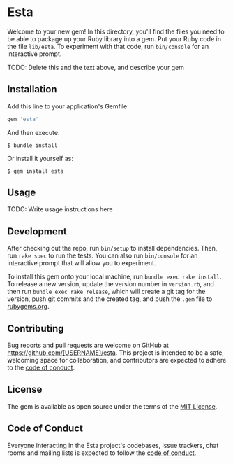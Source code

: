 # Esta

Welcome to your new gem! In this directory, you'll find the files you need to be able to package up your Ruby library into a gem. Put your Ruby code in the file `lib/esta`. To experiment with that code, run `bin/console` for an interactive prompt.

TODO: Delete this and the text above, and describe your gem

## Installation

Add this line to your application's Gemfile:

```ruby
gem 'esta'
```

And then execute:

    $ bundle install

Or install it yourself as:

    $ gem install esta

## Usage

TODO: Write usage instructions here

## Development

After checking out the repo, run `bin/setup` to install dependencies. Then, run `rake spec` to run the tests. You can also run `bin/console` for an interactive prompt that will allow you to experiment.

To install this gem onto your local machine, run `bundle exec rake install`. To release a new version, update the version number in `version.rb`, and then run `bundle exec rake release`, which will create a git tag for the version, push git commits and the created tag, and push the `.gem` file to [rubygems.org](https://rubygems.org).

## Contributing

Bug reports and pull requests are welcome on GitHub at https://github.com/[USERNAME]/esta. This project is intended to be a safe, welcoming space for collaboration, and contributors are expected to adhere to the [code of conduct](https://github.com/[USERNAME]/esta/blob/master/CODE_OF_CONDUCT.md).

## License

The gem is available as open source under the terms of the [MIT License](https://opensource.org/licenses/MIT).

## Code of Conduct

Everyone interacting in the Esta project's codebases, issue trackers, chat rooms and mailing lists is expected to follow the [code of conduct](https://github.com/[USERNAME]/esta/blob/master/CODE_OF_CONDUCT.md).
